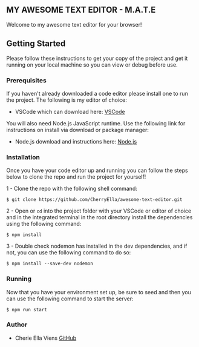 ## MY AWESOME TEXT EDITOR - M.A.T.E
Welcome to my awesome text editor for your browser!

## Getting Started
Please follow these instructions to get your copy of the project and get it running on your local machine so you can view or debug before use.

### Prerequisites
If you haven't already downloaded a code editor please install one to run the project. The following is my editor of choice:

- VSCode which can download here: [VSCode](https://code.visualstudio.com/)

You will also need Node.js JavaScript runtime. Use the following link for instructions on install via download or package manager:

- Node.js download and instructions here: [Node.js](https://nodejs.dev/en/download/package-manager)

### Installation
Once you have your code editor up and running you can follow the steps below to clone the repo and run the project for yourself!

1 - Clone the repo with the following shell command:


`$ git clone https://github.com/CherryElla/awesome-text-editor.git`

2 - Open or `cd` into the project folder with your VSCode or editor of choice and in the integrated terminal in the root directory install the dependencies using the following command:

`$ npm install`

3 -  Double check nodemon has installed in the dev dependencies, and if not, you can use the following command to do so:

`$ npm install --save-dev nodemon`

### Running
Now that you have your environment set up, be sure to seed and then you can use the following command to start the server:

`$ npm run start`

### Author

- Cherie Ella Viens [GitHub](https://github.com/CherryElla)
